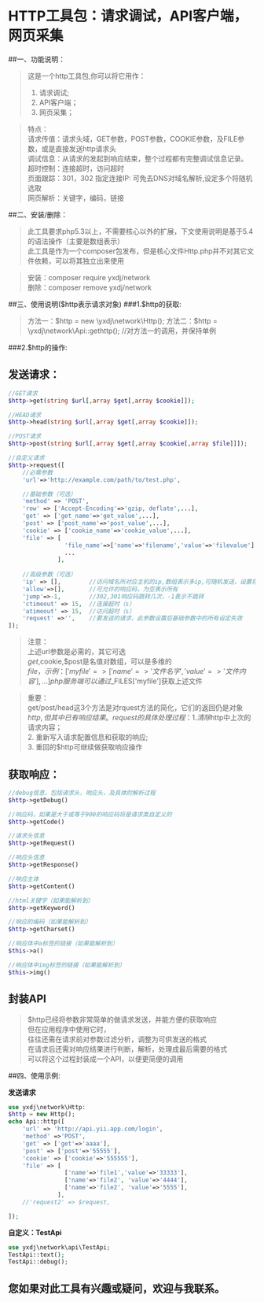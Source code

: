 

HTTP工具包：请求调试，API客户端，网页采集
=========================================


##一、功能说明：
> 这是一个http工具包,你可以将它用作：  
> 1. 请求调试;  
> 2. API客户端；  
> 3. 网页采集；  


> 特点：  
> 请求传值：请求头域，GET参数，POST参数，COOKIE参数，及FILE参数，或是直接发送http请求头  
> 调试信息：从请求的发起到响应结束，整个过程都有完整调试信息记录。  
> 超时控制：连接超时，访问超时  
> 页面跟踪：301，302 
> 指定连接IP: 可免去DNS对域名解析,设定多个将随机选取  
> 网页解析：关键字，编码，链接  



##二、安装/删除：

> 此工具要求php5.3以上，不需要核心以外的扩展，下文使用说明是基于5.4的语法操作（主要是数组表示）  
> 此工具是作为一个composer包发布，但是核心文件Http.php并不对其它文件依赖，可以将其独立出来使用  


> 安装：composer require yxdj/network  
> 删除：composer remove yxdj/network  



##三、使用说明($http表示请求对象)
###1.$http的获取:

> 方法一：$http = new \yxdj\network\Http();  
> 方法二：$http = \yxdj\network\Api::gethttp();  //对方法一的调用，并保持单例 

###2.$http的操作:

发送请求：
-----------------------------------

```php
//GET请求
$http->get(string $url[,array $get[,array $cookie]]);

//HEAD请求
$http->head(string $url[,array $get[,array $cookie]]);

//POST请求
$http->post(string $url[,array $get[,array $cookie[,array $file]]]);

//自定义请求
$http->request([
    //必需参数
    'url'=>'http://example.com/path/to/test.php',

    //基础参数（可选）
    'method' => 'POST',
    'row' => ['Accept-Encoding'=>'gzip, deflate',...],    
    'get' => ['get_name'=>'get_value',...],
    'post' => ['post_name'=>'post_value',...],
    'cookie' => ['cookie_name'=>'cookie_value',...],    
    'file' => [
                'file_name'=>['name'=>'filename','value'=>'filevalue']
                ...
              ],
    
    //高级参数（可选）
    'ip' => [],        //访问域名所对应主机的ip,数组表示多ip,可随机发送，设置将省去DNS时间
    'allow'=>[],       //可允许的响应码，为空表示所有
    'jump'=>-1,        //302,301响应码跳转几次，-1表示不跳转
    'ctimeout' => 15,  //连接超时（s）
    'atimeout' => 15,  //访问超时（s）
    'request' =>'',    //要发送的请求，此参数设置后基础参数中的所有设定失效
]);
```

> 注意：  
>     上述url参数是必需的，其它可选  
>     $get,$cookie,$post是名值对数组，可以是多维的  
>     $file，示例：['myfile'=>['name'=>'文件名字','value'=>'文件内容'],...]  
>     php服务端可以通过$_FILES['myfile']获取上述文件  


> 重要：  
>     get/post/head这3个方法是对rquest方法的简化，它们的返回仍是对象$http,但其中已有响应结果。    
>     request的具体处理过程：  
>     1. 清除$http中上次的请求内容；  
>     2. 重新写入请求配置信息和获取的响应;  
>     3. 重回的$http可继续做获取响应操作  


获取响应：
---------------------------------------------
```php
//debug信息，包括请求头，响应头，及具体的解析过程
$http->getDebug()

//响应码，如果是大于或等于900的响应码将是请求类自定义的
$http->getCode()

//请求头信息
$http->getRequest()

//响应头信息
$http->getResponse()

//响应主体
$http->getContent()

//html关键字（如果能解析到）
$http->getKeyword()

//响应的编码（如果能解析到）
$http->getCharset()

//响应体中a标签的链接（如果能解析到）
$this->a()

//响应体中img标签的链接（如果能解析到）
$this->img()
```


封装API
-----------------------------------------------
>  $http已经将参数非常简单的做请求发送，并能方便的获取响应  
>  但在应用程序中使用它时，  
>  往往还需在请求前对参数过滤分析，调整为可供发送的格式  
>  在请求后还需对响应结果进行判断，解析，处理成最后需要的格式  
>  可以将这个过程封装成一个API，以便更简便的调用  


##四、使用示例:

**发送请求**

```php
use yxdj\network\Http:
$http = new Http();
echo Api::http([
    'url' => 'http://api.yii.app.com/login',
    'method' =>'POST',
    'get' => ['get'=>'aaaa'],
    'post' => ['post'=>'55555'],
    'cookie' => ['cookie'=>'555555'],
    'file' => [
                ['name'=>'file1','value'=>'33333'],
                ['name'=>'file2', 'value'=>'4444'],
                ['name'=>'file2', 'value'=>'5555'],
              ],
    //'request2' => $request,

]);
```


**自定义：TestApi**

```php
use yxdj\network\api\TestApi;
TestApi::text();
TestApi::debug();
```

您如果对此工具有兴趣或疑问，欢迎与我联系。
---------------------------------------
